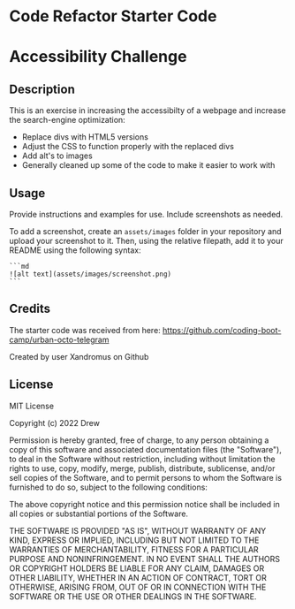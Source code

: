 # Code Refactor Starter Code

# Accessibility Challenge

## Description

This is an exercise in increasing the accessibilty of a webpage and increase the search-engine optimization:

- Replace divs with HTML5 versions
- Adjust the CSS to function properly with the replaced divs
- Add alt's to images
- Generally cleaned up some of the code to make it easier to work with

## Usage

Provide instructions and examples for use. Include screenshots as needed.

To add a screenshot, create an `assets/images` folder in your repository and upload your screenshot to it. Then, using the relative filepath, add it to your README using the following syntax:

    ```md
    ![alt text](assets/images/screenshot.png)
    ```

## Credits

The starter code was received from here: https://github.com/coding-boot-camp/urban-octo-telegram

Created by user Xandromus on Github

## License

MIT License

Copyright (c) 2022 Drew

Permission is hereby granted, free of charge, to any person obtaining a copy
of this software and associated documentation files (the "Software"), to deal
in the Software without restriction, including without limitation the rights
to use, copy, modify, merge, publish, distribute, sublicense, and/or sell
copies of the Software, and to permit persons to whom the Software is
furnished to do so, subject to the following conditions:

The above copyright notice and this permission notice shall be included in all
copies or substantial portions of the Software.

THE SOFTWARE IS PROVIDED "AS IS", WITHOUT WARRANTY OF ANY KIND, EXPRESS OR
IMPLIED, INCLUDING BUT NOT LIMITED TO THE WARRANTIES OF MERCHANTABILITY,
FITNESS FOR A PARTICULAR PURPOSE AND NONINFRINGEMENT. IN NO EVENT SHALL THE
AUTHORS OR COPYRIGHT HOLDERS BE LIABLE FOR ANY CLAIM, DAMAGES OR OTHER
LIABILITY, WHETHER IN AN ACTION OF CONTRACT, TORT OR OTHERWISE, ARISING FROM,
OUT OF OR IN CONNECTION WITH THE SOFTWARE OR THE USE OR OTHER DEALINGS IN THE
SOFTWARE.